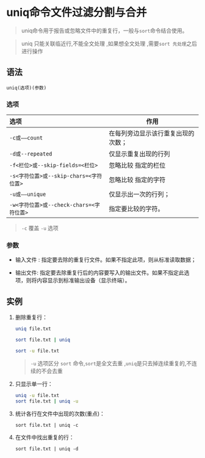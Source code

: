 # uniq命令文件过滤分割与合并

> uniq命令用于报告或忽略文件中的重复行，一般与`sort`命令结合使用。

> uniq 只能关联临近行,不能全文处理 ,如果想全文处理 ,需要`sort 先处理`之后进行操作

## 语法

`uniq(选项)(参数)`

###  选项

| 选项 | 作用|
| :----| ---- |
`-c或——count`|在每列旁边显示该行重复出现的次数；
`-d或--repeated`|仅显示重复出现的行列
`-f<栏位>或--skip-fields=<栏位>`|忽略比较 指定的栏位
`-s<字符位置>或--skip-chars=<字符位置>`|忽略比较 指定的字符
`-u或——unique`|仅显示出一次的行列；
`-w<字符位置>或--check-chars=<字符位置>`|指定要比较的字符。

> `-c` 覆盖 `-u` 选项

### 参数

+ 输入文件 : 指定要去除的重复行文件。如果不指定此项，则从标准读取数据；

+ 输出文件: 指定要去除重复行后的内容要写入的输出文件。如果不指定此选项，则将内容显示到标准输出设备（显示终端）。

## 实例

1. 删除重复行：
    
    ```sh
    uniq file.txt

    sort file.txt | uniq
    
    sort -u file.txt
    ```
    
    > `-u` 选项区分 `sort` 命令,`sort`是全文去重 ,`uniq`是只去掉连续重复的,不连续的不会去重 

2. 只显示单一行：

    ```sh
    uniq -u file.txt
    sort file.txt | uniq -u
    ```

3. 统计各行在文件中出现的次数(重点)：

    `sort file.txt | uniq -c`

4. 在文件中找出重复的行：

    `sort file.txt | uniq -d`